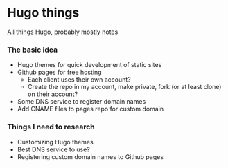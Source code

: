 # Hugo things
All things Hugo, probably mostly notes

### The basic idea
- Hugo themes for quick development of static sites
- Github pages for free hosting
  - Each client uses their own account?
  - Create the repo in my account, make private, fork (or at least clone) on their account?
- Some DNS service to register domain names
- Add CNAME files to pages repo for custom domain

### Things I need to research
- Customizing Hugo themes
- Best DNS service to use?
- Registering custom domain names to Github pages
